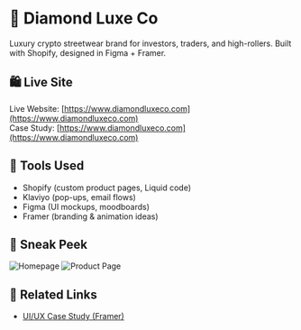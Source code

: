# 💎 Diamond Luxe Co
Luxury crypto streetwear brand for investors, traders, and high-rollers. Built with Shopify, designed in Figma + Framer.

## 🛍️ Live Site
Live Website: [https://www.diamondluxeco.com](https://www.diamondluxeco.com)  
Case Study: [https://www.diamondluxeco.com](https://www.diamondluxeco.com)

## 🔧 Tools Used
- Shopify (custom product pages, Liquid code)
- Klaviyo (pop-ups, email flows)
- Figma (UI mockups, moodboards)
- Framer (branding & animation ideas)

## 📸 Sneak Peek
![Homepage](./assets/diamond-luxe-home-page.png)
![Product Page](./assets/product-page-buy-the-dip.png)

## 🔗 Related Links
- [UI/UX Case Study (Framer)](https://chrispuncekar.com/diamond-luxe-case-study)
